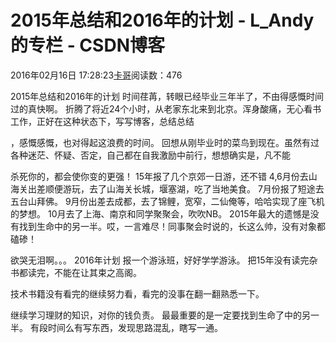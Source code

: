 # 2015年总结和2016年的计划 - L_Andy的专栏 - CSDN博客

2016年02月16日 17:28:23[卡哥](https://me.csdn.net/L_Andy)阅读数：476


2015年总结和2016年的计划
时间荏苒，转眼已经毕业三年半了，不由得感慨时间过的真快啊。
折腾了将近24个小时，从老家东北来到北京。浑身酸痛，无心看书工作，正好在这种状态下，写写博客，总结总结

，感慨感慨，也对得起这浪费的时间。
回想从刚毕业时的菜鸟到现在。虽然有过各种迷茫、怀疑、否定，自己都在自我激励中前行，想想确实是，凡不能

杀死你的，都会使你变的更强！
15年报了几个京郊一日游，还不错
4,6月份去山海关出差顺便游玩，去了山海关长城，堰塞湖，吃了当地美食。
7月份报了短途去五台山拜佛。
9月份出差去成都，去了锦鲤，宽窄，二仙俺等，哈哈实现了座飞机的梦想。
10月去了上海、南京和同学聚聚会，吹吹NB。
2015年最大的遗憾是没有找到生命中的另一半。哎，一言难尽！同事聚会时说的，长这么帅，没有对象都磕碜！

欲哭无泪啊。。。
2016年计划
报一个游泳班，好好学学游泳。
把15年没有读完杂书都读完，不能在让其束之高阁。

技术书籍没有看完的继续努力看，看完的没事在翻一翻熟悉一下。

继续学习理财的知识，对你的钱负责。
最最重要的是一定要找到生命了中的另一半。
有段时间么有写东西，发现思路混乱，瞎写一通。
            


